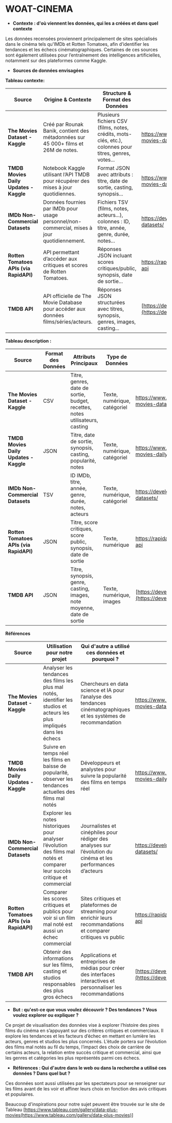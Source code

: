 # WOAT-CINEMA
- **Contexte : d'où viennent les données, qui les a créées et dans quel contexte**

Les données recensées proviennent principalement de sites spécialisés dans le cinéma tels qu'IMDb et Rotten Tomatoes, afin d’identifier les tendances et les échecs cinématographiques. Certaines de ces sources sont également utilisées pour l’entraînement des intelligences artificielles, notamment sur des plateformes comme Kaggle.

- **Sources de données envisagées**

**Tableau contexte:**

| **Source** | **Origine & Contexte** | **Structure & Format des Données** | **Lien** |
| --- | --- | --- | --- |
| **The Movies Dataset - Kaggle** | Créé par Rounak Banik, contient des métadonnées sur 45 000+ films et 26M de notes. | Plusieurs fichiers CSV (films, notes, crédits, mots-clés, etc.), colonnes pour titres, genres, votes... | <https://www.kaggle.com/datasets/rounakbanik/the-movies-dataset/datax> |
| **TMDB Movies Daily Updates - Kaggle** | Notebook Kaggle utilisant l’API TMDB pour récupérer des mises à jour quotidiennes. | Format JSON avec attributs : titre, date de sortie, casting, synopsis... | <https://www.kaggle.com/code/asaniczka/tmdb-movies-daily-updates/notebook> |
| **IMDb Non-Commercial Datasets** | Données fournies par IMDb pour usage personnel/non-commercial, mises à jour quotidiennement. | Fichiers TSV (films, notes, acteurs...), colonnes : ID, titre, année, genre, durée, notes... | <https://developer.imdb.com/non-commercial-datasets/> |
| **Rotten Tomatoes APIs (via RapidAPI)** | API permettant d’accéder aux critiques et scores de Rotten Tomatoes. | Réponses JSON incluant scores critiques/public, synopsis, date de sortie... | <https://rapidapi.com/collection/rotten-tomatoes-api> |
| **TMDB API** | API officielle de The Movie Database pour accéder aux données films/séries/acteurs. | Réponses JSON structurées avec titres, synopsis, genres, images, casting... | [https://developer.themoviedb.org](https://developer.themoviedb.org/) |

**Tableau description :**

| **Source** | **Format des Données** | **Attributs Principaux** | **Type de Données** | **Lien** |
| --- | --- | --- | --- | --- |
| **The Movies Dataset - Kaggle** | CSV | Titre, genres, date de sortie, budget, recettes, notes utilisateurs, casting | Texte, numérique, catégoriel | <https://www.kaggle.com/datasets/rounakbanik/the-movies-dataset/data> |
| **TMDB Movies Daily Updates - Kaggle** | JSON | Titre, date de sortie, synopsis, casting, popularité, notes | Texte, numérique, catégoriel | <https://www.kaggle.com/code/asaniczka/tmdb-movies-daily-updates/notebook> |
| **IMDb Non-Commercial Datasets** | TSV | ID IMDb, titre, année, genre, durée, notes, acteurs | Texte, numérique, catégoriel | <https://developer.imdb.com/non-commercial-datasets/> |
| **Rotten Tomatoes APIs (via RapidAPI)** | JSON | Titre, score critiques, score public, synopsis, date de sortie | Texte, numérique | <https://rapidapi.com/collection/rotten-tomatoes-api> |
| **TMDB API** | JSON | Titre, synopsis, genre, casting, images, note moyenne, date de sortie | Texte, numérique, images | [https://developer.themoviedb.org](https://developer.themoviedb.org/) |

**Références**

| **Source** | **Utilisation pour notre projet** | **Qui d'autre a utilisé ces données et pourquoi ?** | **Lien** |
| --- | --- | --- | --- |
| **The Movies Dataset - Kaggle** | Analyser les tendances des films les plus mal notés, identifier les studios et acteurs les plus impliqués dans les échecs | Chercheurs en data science et IA pour l’analyse des tendances cinématographiques et les systèmes de recommandation | <https://www.kaggle.com/datasets/rounakbanik/the-movies-dataset/data> |
| **TMDB Movies Daily Updates - Kaggle** | Suivre en temps réel les films en baisse de popularité, observer les tendances actuelles des films mal notés | Développeurs et analystes pour suivre la popularité des films en temps réel | <https://www.kaggle.com/code/asaniczka/tmdb-movies-daily-updates/notebook> |
| **IMDb Non-Commercial Datasets** | Explorer les notes historiques pour analyser l’évolution des films mal notés et comparer leur succès critique et commercial | Journalistes et cinéphiles pour rédiger des analyses sur l’évolution du cinéma et les performances d’acteurs | <https://developer.imdb.com/non-commercial-datasets/> |
| **Rotten Tomatoes APIs (via RapidAPI)** | Comparer les scores critiques et publics pour voir si un film mal noté est aussi un échec commercial | Sites critiques et plateformes de streaming pour enrichir leurs recommandations et comparer critiques vs public | <https://rapidapi.com/collection/rotten-tomatoes-api> |
| **TMDB API** | Obtenir des informations sur les films, casting et studios responsables des plus gros échecs | Applications et entreprises de médias pour créer des interfaces interactives et personnaliser les recommandations | [https://developer.themoviedb.org](https://developer.themoviedb.org/) |

- **But : qu'est-ce que vous voulez découvrir ? Des tendances ? Vous voulez explorer ou expliquer ?**

Ce projet de visualisation des données vise à explorer l’histoire des pires films du cinéma en s’appuyant sur des critères critiques et commerciaux. Il explore les tendances et les facteurs d’échec en mettant en lumière les acteurs, genres et studios les plus concernés. L’étude portera sur l’évolution des films mal notés au fil du temps, l’impact des choix de carrière de certains acteurs, la relation entre succès critique et commercial, ainsi que les genres et catégories les plus représentés parmi ces échecs.

- **Références : Qui d'autre dans le web ou dans la recherche a utilisé ces données ? Dans quel but ?**

Ces données sont aussi utilisées par les spectateurs pour se renseigner sur les films avant de les voir et affiner leurs choix en fonction des avis critiques et populaires.

Beaucoup d'inspirations pour notre sujet peuvent être trouvée sur le site de Tableau [https://www.tableau.com/gallery/data-plus-movies(https://www.tableau.com/gallery/data-plus-movies)]
